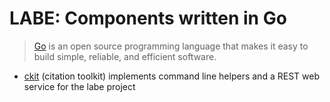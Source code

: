 # LABE: Components written in Go

> [Go](https://golang.org/) is an open source programming language that makes it
easy to build simple, reliable, and efficient software.

* [ckit](ckit) (citation toolkit) implements command line helpers and a REST web service
  for the labe project


